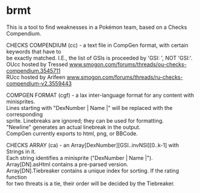 # brmt
This is a tool to find weaknesses in a Pokémon team, based on a Checks Compendium.

CHECKS COMPENDIUM (cc) - a text file in CompGen format, with certain keywords that have to  
     be exactly matched. I.E., the list of GSIs is proceeded by 'GSI: ', NOT 'GSI:'.         
     OUcc hosted by Tressed www.smogon.com/forums/threads/ou-checks-compendium.3545711       
     RUcc hosted by Arifeen www.smogon.com/forums/threads/ru-checks-compendium-v2.3559443    

COMPGEN FORMAT (cgf) - a lax inter-language format for any content with minisprites.        
     Lines starting with "DexNumber | Name |" will be replaced with the corresponding        
     sprite. Linebreaks are ignored; they can be used for formatting.                        
     "Newline" generates an actual linebreak in the output.                                  
     CompGen currently exports to html, png, or BBCode.                                      

CHECKS ARRAY (ca) - an Array[DexNumber][GSI..invNSI][0..k-1] with Strings in it.            
     Each string identifies a minisprite ("DexNumber | Name |").                             
     Array[DN].asHtml contains a pre-parsed version.                                         
     Array[DN].Tiebreaker contains a unique index for sorting. If the rating function        
         for two threats is a tie, their order will be decided by the Tiebreaker.            
